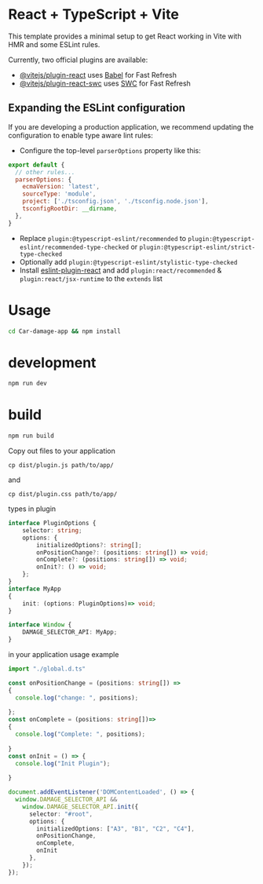 # React + TypeScript + Vite

This template provides a minimal setup to get React working in Vite with HMR and some ESLint rules.

Currently, two official plugins are available:

- [@vitejs/plugin-react](https://github.com/vitejs/vite-plugin-react/blob/main/packages/plugin-react/README.md) uses [Babel](https://babeljs.io/) for Fast Refresh
- [@vitejs/plugin-react-swc](https://github.com/vitejs/vite-plugin-react-swc) uses [SWC](https://swc.rs/) for Fast Refresh

## Expanding the ESLint configuration

If you are developing a production application, we recommend updating the configuration to enable type aware lint rules:

- Configure the top-level `parserOptions` property like this:

```js
export default {
  // other rules...
  parserOptions: {
    ecmaVersion: 'latest',
    sourceType: 'module',
    project: ['./tsconfig.json', './tsconfig.node.json'],
    tsconfigRootDir: __dirname,
  },
}
```

- Replace `plugin:@typescript-eslint/recommended` to `plugin:@typescript-eslint/recommended-type-checked` or `plugin:@typescript-eslint/strict-type-checked`
- Optionally add `plugin:@typescript-eslint/stylistic-type-checked`
- Install [eslint-plugin-react](https://github.com/jsx-eslint/eslint-plugin-react) and add `plugin:react/recommended` & `plugin:react/jsx-runtime` to the `extends` list


# Usage

```bash
cd Car-damage-app && npm install
```
# development
```bash
npm run dev
```
# build
```bash
npm run build
```
Copy out files to your application
```
cp dist/plugin.js path/to/app/
```
and
```
cp dist/plugin.css path/to/app/
```
types in plugin
```typescript
interface PluginOptions {
    selector: string;
    options: {
        initializedOptions?: string[];
        onPositionChange?: (positions: string[]) => void;
        onComplete?: (positions: string[]) => void;
        onInit?: () => void;
    };
}
interface MyApp
{
    init: (options: PluginOptions)=> void;
}

interface Window {
    DAMAGE_SELECTOR_API: MyApp;
}

```

in your application usage example
```typescript
import "./global.d.ts"

const onPositionChange = (positions: string[]) =>
{
  console.log("change: ", positions);
  
};
const onComplete = (positions: string[])=>
{
  console.log("Complete: ", positions);
  
}
const onInit = () => {
  console.log("Init Plugin");
  
}

document.addEventListener('DOMContentLoaded', () => {
  window.DAMAGE_SELECTOR_API &&
    window.DAMAGE_SELECTOR_API.init({
      selector: "#root",
      options: { 
        initializedOptions: ["A3", "B1", "C2", "C4"], 
        onPositionChange, 
        onComplete, 
        onInit 
      },
    });
});
```
